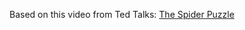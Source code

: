 Based on this video from Ted Talks: [The Spider Puzzle](https://www.youtube.com/watch?v=0l5ftgEQUjM)

